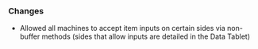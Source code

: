 ### Changes
- Allowed all machines to accept item inputs on certain sides via non-buffer methods (sides that allow inputs are detailed in the Data Tablet)